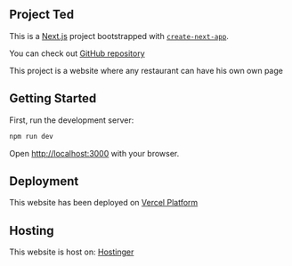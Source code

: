 ## Project Ted

This is a [Next.js](https://nextjs.org/) project bootstrapped with [`create-next-app`](https://github.com/vercel/next.js/tree/canary/packages/create-next-app).

You can check out [GitHub repository](https://github.com/NicolasDutour/ted)

This project is a website where any restaurant can have his own own page

## Getting Started

First, run the development server:

```bash
npm run dev
```

Open [http://localhost:3000](http://localhost:3000) with your browser.

## Deployment

This website has been deployed on [Vercel Platform](https://vercel.com)

## Hosting

This website is host on: [Hostinger](https://www.hostinger.fr/)